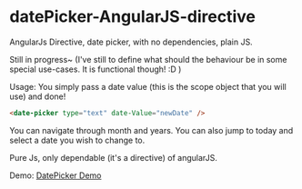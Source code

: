 datePicker-AngularJS-directive
=======================

AngularJs Directive, date picker, with no dependencies, plain JS.

Still in progress~ (I've still to define what should the behaviour be in some special use-cases. It is functional though! :D )

Usage: You simply pass a date value (this is the scope object that you will use) and done!
```html
<date-picker type="text" date-Value="newDate" />
```

You can navigate through month and years. You can also jump to today and select a date you wish to change to.

Pure Js, only dependable (it's a directive) of angularJS.

Demo: <a href="http://labs.coderevolution.com.ar/datePicker/views/index.html" > DatePicker Demo</a>
